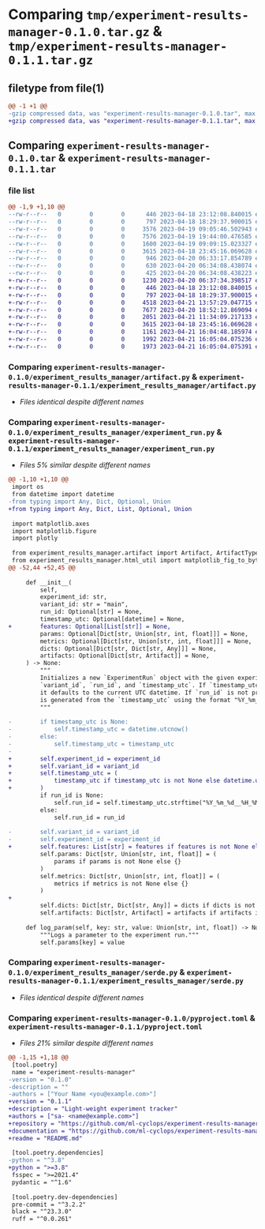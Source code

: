 # Comparing `tmp/experiment-results-manager-0.1.0.tar.gz` & `tmp/experiment-results-manager-0.1.1.tar.gz`

## filetype from file(1)

```diff
@@ -1 +1 @@
-gzip compressed data, was "experiment-results-manager-0.1.0.tar", max compression
+gzip compressed data, was "experiment-results-manager-0.1.1.tar", max compression
```

## Comparing `experiment-results-manager-0.1.0.tar` & `experiment-results-manager-0.1.1.tar`

### file list

```diff
@@ -1,9 +1,10 @@
--rw-r--r--   0        0        0      446 2023-04-18 23:12:08.840015 experiment-results-manager-0.1.0/experiment_results_manager/__init__.py
--rw-r--r--   0        0        0      797 2023-04-18 18:29:37.900015 experiment-results-manager-0.1.0/experiment_results_manager/artifact.py
--rw-r--r--   0        0        0     3576 2023-04-19 09:05:46.502943 experiment-results-manager-0.1.0/experiment_results_manager/compare_runs.py
--rw-r--r--   0        0        0     7576 2023-04-19 19:44:00.476585 experiment-results-manager-0.1.0/experiment_results_manager/experiment_run.py
--rw-r--r--   0        0        0     1600 2023-04-19 09:09:15.023327 experiment-results-manager-0.1.0/experiment_results_manager/html_util.py
--rw-r--r--   0        0        0     3615 2023-04-18 23:45:16.069628 experiment-results-manager-0.1.0/experiment_results_manager/serde.py
--rw-r--r--   0        0        0      946 2023-04-20 06:33:17.854789 experiment-results-manager-0.1.0/pyproject.toml
--rw-r--r--   0        0        0      630 2023-04-20 06:34:08.438074 experiment-results-manager-0.1.0/setup.py
--rw-r--r--   0        0        0      425 2023-04-20 06:34:08.438223 experiment-results-manager-0.1.0/PKG-INFO
+-rw-r--r--   0        0        0     1230 2023-04-20 06:37:34.398517 experiment-results-manager-0.1.1/README.md
+-rw-r--r--   0        0        0      446 2023-04-18 23:12:08.840015 experiment-results-manager-0.1.1/experiment_results_manager/__init__.py
+-rw-r--r--   0        0        0      797 2023-04-18 18:29:37.900015 experiment-results-manager-0.1.1/experiment_results_manager/artifact.py
+-rw-r--r--   0        0        0     4518 2023-04-21 13:57:29.047715 experiment-results-manager-0.1.1/experiment_results_manager/compare_runs.py
+-rw-r--r--   0        0        0     7677 2023-04-20 18:52:12.869094 experiment-results-manager-0.1.1/experiment_results_manager/experiment_run.py
+-rw-r--r--   0        0        0     2051 2023-04-21 11:34:09.217133 experiment-results-manager-0.1.1/experiment_results_manager/html_util.py
+-rw-r--r--   0        0        0     3615 2023-04-18 23:45:16.069628 experiment-results-manager-0.1.1/experiment_results_manager/serde.py
+-rw-r--r--   0        0        0     1161 2023-04-21 16:04:48.185974 experiment-results-manager-0.1.1/pyproject.toml
+-rw-r--r--   0        0        0     1992 2023-04-21 16:05:04.075236 experiment-results-manager-0.1.1/setup.py
+-rw-r--r--   0        0        0     1973 2023-04-21 16:05:04.075391 experiment-results-manager-0.1.1/PKG-INFO
```

### Comparing `experiment-results-manager-0.1.0/experiment_results_manager/artifact.py` & `experiment-results-manager-0.1.1/experiment_results_manager/artifact.py`

 * *Files identical despite different names*

### Comparing `experiment-results-manager-0.1.0/experiment_results_manager/experiment_run.py` & `experiment-results-manager-0.1.1/experiment_results_manager/experiment_run.py`

 * *Files 5% similar despite different names*

```diff
@@ -1,10 +1,10 @@
 import os
 from datetime import datetime
-from typing import Any, Dict, Optional, Union
+from typing import Any, Dict, List, Optional, Union
 
 import matplotlib.axes
 import matplotlib.figure
 import plotly
 
 from experiment_results_manager.artifact import Artifact, ArtifactType
 from experiment_results_manager.html_util import matplotlib_fig_to_bytes
@@ -52,44 +52,45 @@
 
     def __init__(
         self,
         experiment_id: str,
         variant_id: str = "main",
         run_id: Optional[str] = None,
         timestamp_utc: Optional[datetime] = None,
+        features: Optional[List[str]] = None,
         params: Optional[Dict[str, Union[str, int, float]]] = None,
         metrics: Optional[Dict[str, Union[str, int, float]]] = None,
         dicts: Optional[Dict[str, Dict[str, Any]]] = None,
         artifacts: Optional[Dict[str, Artifact]] = None,
     ) -> None:
         """
         Initializes a new `ExperimentRun` object with the given experiment_id,
         `variant_id`, `run_id`, and `timestamp_utc`. If `timestamp_utc` is not provided,
         it defaults to the current UTC datetime. If `run_id` is not provided, it
         is generated from the `timestamp_utc` using the format "%Y_%m_%d__%H_%M_%S".
         """
 
-        if timestamp_utc is None:
-            self.timestamp_utc = datetime.utcnow()
-        else:
-            self.timestamp_utc = timestamp_utc
-
+        self.experiment_id = experiment_id
+        self.variant_id = variant_id
+        self.timestamp_utc = (
+            timestamp_utc if timestamp_utc is not None else datetime.utcnow()
+        )
         if run_id is None:
             self.run_id = self.timestamp_utc.strftime("%Y_%m_%d__%H_%M_%S")
         else:
             self.run_id = run_id
 
-        self.variant_id = variant_id
-        self.experiment_id = experiment_id
+        self.features: List[str] = features if features is not None else []
         self.params: Dict[str, Union[str, int, float]] = (
             params if params is not None else {}
         )
         self.metrics: Dict[str, Union[str, int, float]] = (
             metrics if metrics is not None else {}
         )
+
         self.dicts: Dict[str, Dict[str, Any]] = dicts if dicts is not None else {}
         self.artifacts: Dict[str, Artifact] = artifacts if artifacts is not None else {}
 
     def log_param(self, key: str, value: Union[str, int, float]) -> None:
         """Logs a parameter to the experiment run."""
         self.params[key] = value
```

### Comparing `experiment-results-manager-0.1.0/experiment_results_manager/serde.py` & `experiment-results-manager-0.1.1/experiment_results_manager/serde.py`

 * *Files identical despite different names*

### Comparing `experiment-results-manager-0.1.0/pyproject.toml` & `experiment-results-manager-0.1.1/pyproject.toml`

 * *Files 21% similar despite different names*

```diff
@@ -1,15 +1,18 @@
 [tool.poetry]
 name = "experiment-results-manager"
-version = "0.1.0"
-description = ""
-authors = ["Your Name <you@example.com>"]
+version = "0.1.1"
+description = "Light-weight experiment tracker"
+authors = ["sa- <name@example.com>"]
+repository = "https://github.com/ml-cyclops/experiment-results-manager"
+documentation = "https://github.com/ml-cyclops/experiment-results-manager/blob/main/README.md"
+readme = "README.md"
 
 [tool.poetry.dependencies]
-python = "^3.8"
+python = ">=3.8"
 fsspec = ">=2021.4"
 pydantic = "^1.6"
 
 [tool.poetry.dev-dependencies]
 pre-commit = "^3.2.2"
 black = "^23.3.0"
 ruff = "^0.0.261"
```

